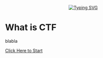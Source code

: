 <p align="center">
<a href="https://git.io/typing-svg"><img src="https://readme-typing-svg.herokuapp.com?font=Fira+Code&size=28&pause=1000&color=F7F7F7FF&center=true&vCenter=true&width=435&lines=Welcome+to+Jom+Belajar+CTF;Let's+get+you+the+details!" alt="Typing SVG" /></a>
</p>    
    
# What is CTF
blabla

[Click Here to Start](https://github.com/g3nj1z/Jom-Belajar-CTF/discussions/10)

